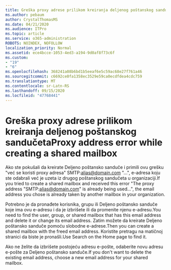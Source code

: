 ```yaml
---
title: Greška proxy adrese prilikom kreiranja deljenog poštanskog sandučeta
ms.author: pebaum
author: CrystalThomasMS
ms.date: 04/21/2020
ms.audience: ITPro
ms.topic: article
ms.service: o365-administration
ROBOTS: NOINDEX, NOFOLLOW
localization_priority: Normal
ms.assetid: ece4bcce-1053-4ed3-a194-9d0af8f73c6f
ms.custom:
- "19"
- "6"
ms.openlocfilehash: 368241a08b6bd1b5eeaf6e5c59ac68e27f761a46
ms.sourcegitcommit: c6692ce0fa1358ec3529e59ca0ecdfdea4cdc759
ms.translationtype: MT
ms.contentlocale: sr-Latn-RS
ms.lasthandoff: 09/15/2020
ms.locfileid: "47768441"
---
```

# <a name="proxy-address-error-while-creating-a-shared-mailbox"></a><span data-ttu-id="10ef4-102">Greška proxy adrese prilikom kreiranja deljenog poštanskog sandučeta</span><span class="sxs-lookup"><span data-stu-id="10ef4-102">Proxy address error while creating a shared mailbox</span></span>

<span data-ttu-id="10ef4-103">Ako ste pokušali da kreirate Deljeno poštansko sanduče i primili ovu grešku "već se koristi proxy adresa" SMTP:alias@domain.com "...", e-adresa koju ste odabrali već je uzeta iz drugog poštanskog sandučeta u organizaciji.</span><span class="sxs-lookup"><span data-stu-id="10ef4-103">If you tried to create a shared mailbox and received this error "The proxy address "SMTP:alias@domain.com" is already being used…", the email address you chose is already taken by another mailbox in your organization.</span></span>
  
<span data-ttu-id="10ef4-104">Potrebno je da pronađete korisnika, grupu ili Deljeno poštansko sanduče koje ima ovu e-adresu i da je izbrišete ili da promenite njenu e-adresu.</span><span class="sxs-lookup"><span data-stu-id="10ef4-104">You need to find the user, group, or shared mailbox that has this email address and delete it or change its email address.</span></span> <span data-ttu-id="10ef4-105">Zatim možete da kreirate Deljeno poštansko sanduče pomoću slobodne e-adrese.</span><span class="sxs-lookup"><span data-stu-id="10ef4-105">Then you can create a shared mailbox with the freed email address.</span></span> <span data-ttu-id="10ef4-106">Koristite pretragu na matičnoj stranici da biste je pronašli.</span><span class="sxs-lookup"><span data-stu-id="10ef4-106">Use Search on the Home page to find it.</span></span>
  
<span data-ttu-id="10ef4-107">Ako ne želite da izbrišete postojeću adresu e-pošte, odaberite novu adresu e-pošte za Deljeno poštansko sanduče.</span><span class="sxs-lookup"><span data-stu-id="10ef4-107">If you don't want to delete the existing email address, choose a new email address for your shared mailbox.</span></span>
  